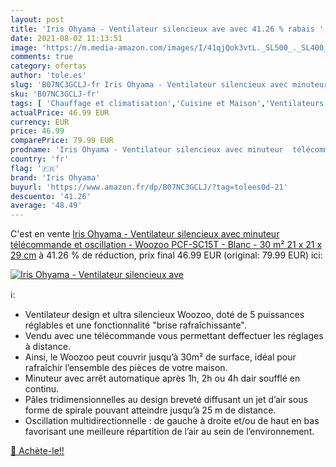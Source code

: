 ```yaml
---
layout: post
title: 'Iris Ohyama - Ventilateur silencieux ave avec 41.26 % rabais '
date: 2021-08-02 11:13:51
image: 'https://m.media-amazon.com/images/I/41qjQok3vtL._SL500_._SL400_.jpg'
comments: true
category: ofertas
author: 'tole.es'
slug: 'B07NC3GCLJ-fr Iris Ohyama - Ventilateur silencieux avec minuteur...'
sku: 'B07NC3GCLJ-fr'
tags: [ 'Chauffage et climatisation','Cuisine et Maison','Ventilateurs','Ventilateurs colonne','Ventilateurs de table','iris ohyama', ]
actualPrice: 46.99 EUR
currency: EUR
price: 46.99
comparePrice: 79.99 EUR
prodname: 'Iris Ohyama - Ventilateur silencieux avec minuteur  télécommande et oscillation - Woozoo PCF-SC15T - Blanc - 30 m²  21 x 21 x 29 cm'
country: 'fr'
flag: '🇫🇷'
brand: 'Iris Ohyama'
buyurl: 'https://www.amazon.fr/dp/B07NC3GCLJ/?tag=tolees0d-21'
descuento: '41.26'
average: '48.49'
---
```


C'est en vente [Iris Ohyama - Ventilateur silencieux avec minuteur  télécommande et oscillation - Woozoo PCF-SC15T - Blanc - 30 m²  21 x 21 x 29 cm](https://www.amazon.fr/dp/B07NC3GCLJ/?tag=tolees0d-21)  à  41.26 % de réduction, prix final  46.99 EUR (original: 79.99 EUR) ici:

[![Iris Ohyama - Ventilateur silencieux ave](https://m.media-amazon.com/images/I/41qjQok3vtL._SL500_._SL400_.jpg)](https://www.amazon.fr/dp/B07NC3GCLJ/?tag=tolees0d-21)

ℹ️:

- Ventilateur design et ultra silencieux Woozoo, doté de 5 puissances réglables et une fonctionnalité "brise rafraîchissante".
- Vendu avec une télécommande vous permettant deffectuer les réglages à distance.
- Ainsi, le Woozoo peut couvrir jusqu’à 30m² de surface, idéal pour rafraîchir l’ensemble des pièces de votre maison.
- Minuteur avec arrêt automatique après 1h, 2h ou 4h dair soufflé en continu.
- Pâles tridimensionnelles au design breveté diffusant un jet d’air sous forme de spirale pouvant atteindre jusqu’à 25 m de distance.
- Oscillation multidirectionnelle : de gauche à droite et/ou de haut en bas favorisant une meilleure répartition de l’air au sein de l’environnement.

[🛒 Achète-le!!](https://www.amazon.fr/dp/B07NC3GCLJ/?tag=tolees0d-21)
